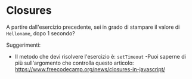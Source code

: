 # Closures

A partire dall'esercizio precedente, sei in grado di stampare il valore di `Helloname`, dopo 1 secondo?

Suggerimenti:

- Il metodo che devi risolvere l'esercizio è: `setTimeout`
-Puoi saperne di più sull'argomento che controlla questo articolo: https://www.freecodecamp.org/news/closures-in-javascript/
